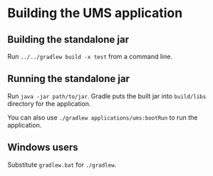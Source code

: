 # Building the UMS application

## Building the standalone jar

Run `../../gradlew build -x test` from a command line.

## Running the standalone jar

Run `java -jar path/to/jar`. Gradle puts the built jar into `build/libs` directory
for the application.

You can also use `./gradlew applications/ums:bootRun` to run the application.

## Windows users

Substitute `gradlew.bat` for `./gradlew`.
